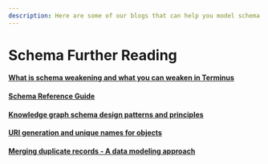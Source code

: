 ```yaml
---
description: Here are some of our blogs that can help you model schema
---
```


# Schema Further Reading

#### [What is schema ](../../../explanations/weakening-schema.md)[weakening ](../../../explanations/weakening-schema.md)[and what you can weaken in Terminus](../../../explanations/weakening-schema.md)

#### [Schema Reference Guide](../../reference-guides/schema.md)

#### [Knowledge graph schema design patterns and principles](https://terminusdb.com/blog/knowledge-graph-schema-design/)

#### [URI generation and unique names for objects](https://terminusdb.com/blog/uri-generation/)

#### [Merging duplicate records - A data modeling approach](https://terminusdb.com/blog/mergeable-records-a-data-modeling-approach/)
